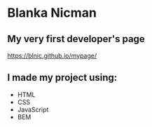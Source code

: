 # Blanka Nicman
## My very first developer's page

https://blnic.github.io/mypage/

## I made my project using:
- HTML
- CSS
- JavaScript
- BEM
